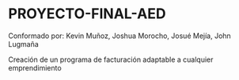 # PROYECTO-FINAL-AED
Conformado por: Kevin Muñoz, Joshua Morocho, Josué Mejía, John Lugmaña

Creación de un programa de facturación adaptable a cualquier emprendimiento 
